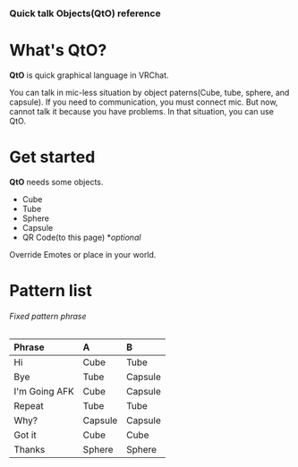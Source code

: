 ### Quick talk Objects(QtO) reference

What's QtO?
==
**QtO** is quick graphical language in VRChat.

You can talk in mic-less situation by object paterns(Cube, tube, sphere, and capsule).
If you need to communication, you must connect mic. But now, cannot talk it because you have problems.
In that situation, you can use QtO.

Get started
==
**QtO** needs some objects.
- Cube
- Tube
- Sphere
- Capsule
- QR Code(to this page) **optional*

Override Emotes or place in your world.

Pattern list
==

###### Fixed pattern phrase

| Phrase | A | B |
|:-------------|:-------------|:-------------
| Hi | Cube | Tube |
| Bye | Tube | Capsule |
| I'm Going AFK | Cube | Capsule |
| Repeat | Tube | Tube |
| Why? | Capsule | Capsule |
| Got it | Cube | Cube |
| Thanks | Sphere | Sphere |
